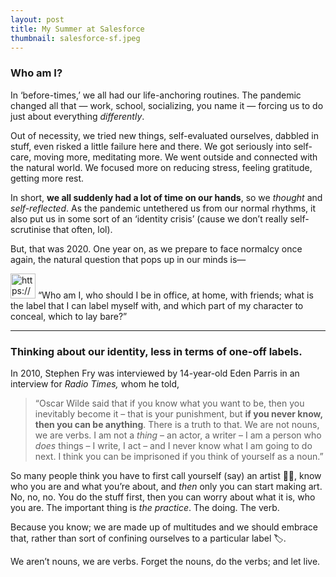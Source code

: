```yaml
---
layout: post
title: My Summer at Salesforce
thumbnail: salesforce-sf.jpeg
---
```

### Who am I?

In ‘before-times,’ we all had our life-anchoring routines. The pandemic changed all that — work, school, socializing, you name it — forcing us to do just about everything *differently*.

Out of necessity, we tried new things, self-evaluated ourselves, dabbled in stuff, even risked a little failure here and there. We got seriously into self-care, moving more, meditating more. We went outside and connected with the natural world. We focused more on reducing stress, feeling gratitude, getting more rest.

In short, **we all suddenly had a lot of time on our hands**, so we *thought* and *self-reflected*. As the pandemic untethered us from our normal rhythms, it also put us in some sort of an ‘identity crisis’ (cause we don’t really self-scrutinise that often, lol). 

But, that was 2020. One year on, as we prepare to face normalcy once again, the natural question that pops up in our minds is— 

<aside>
<img src="https://s3-us-west-2.amazonaws.com/secure.notion-static.com/0a6b632f-2326-4f3c-8a88-2af0991dad5c/D520F0F6-9EF4-4D1F-8620-76C22FDCBF80.png" alt="https://s3-us-west-2.amazonaws.com/secure.notion-static.com/0a6b632f-2326-4f3c-8a88-2af0991dad5c/D520F0F6-9EF4-4D1F-8620-76C22FDCBF80.png" width="40px" /> “Who am I, who should I be in office, at home, with friends; what is the label that I can label myself with, and which part of my character to conceal, which to lay bare?”

</aside>

---

### Thinking about our identity, less in terms of one-off labels.

In 2010, Stephen Fry was interviewed by 14-year-old Eden Parris in an interview for *Radio Times,* whom he told,

> “Oscar Wilde said that if you know what you want to be, then you inevitably become it – that is your punishment, but **if you never know, then you can be anything**. There is a truth to that. We are not nouns, we are verbs. I am not a *thing* – an actor, a writer – I am a person who *does* things – I write, I act – and I never know what I am going to do next. I think you can be imprisoned if you think of yourself as a noun.”
> 

So many people think you have to first call yourself (say) an artist 👩‍🎨, know who you are and what you’re about, and *then* only you can start making art. No, no, no. You do the stuff first, then you can worry about what it is, who you are. The important thing is *the practice*. The doing. The verb.

Because you know; we are made up of multitudes and we should embrace that, rather than sort of confining ourselves to a particular label 🏷. 

 We aren’t nouns, we are verbs. Forget the nouns, do the verbs; and let live.
